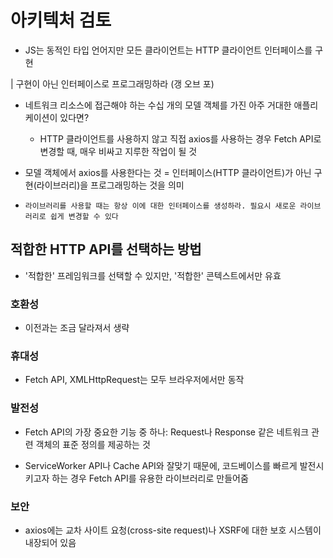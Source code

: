 # 아키텍처 검토 

- JS는 동적인 타입 언어지만 모든 클라이언트는 HTTP 클라이언트 인터페이스를 구현 

| 구현이 아닌 인터페이스로 프로그래밍하라 (갱 오브 포)

- 네트워크 리소스에 접근해야 하는 수십 개의 모델 객체를 가진 아주 거대한 애플리케이션이 있다면?

    - HTTP 클라이언트를 사용하지 않고 직접 axios를 사용하는 경우 Fetch API로 변경할 때, 매우 비싸고 지루한 작업이 될 것 

- 모델 객체에서 axios를 사용한다는 것 = 인터페이스(HTTP 클라이언트)가 아닌 구현(라이브러리)을 프로그래밍하는 것을 의미

- `라이브러리를 사용할 때는 항상 이에 대한 인터페이스를 생성하라. 필요시 새로운 라이브러리로 쉽게 변경할 수 있다`

## 적합한 HTTP API를 선택하는 방법 

- '적합한' 프레임워크를 선택할 수 있지만, '적합한' 콘텍스트에서만 유효 

### 호환성 

- 이전과는 조금 달라져서 생략 

### 휴대성

- Fetch API, XMLHttpRequest는 모두 브라우저에서만 동작 

### 발전성 

- Fetch API의 가장 중요한 기능 중 하나: Request나 Response 같은 네트워크 관련 객체의 표준 정의를 제공하는 것 

- ServiceWorker API나 Cache API와 잘맞기 때문에, 코드베이스를 빠르게 발전시키고자 하는 경우 Fetch API를 유용한 라이브러리로 만들어줌 

### 보안 

- axios에는 교차 사이트 요청(cross-site request)나 XSRF에 대한 보호 시스템이 내장되어 있음 

